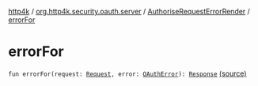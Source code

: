[http4k](../../index.md) / [org.http4k.security.oauth.server](../index.md) / [AuthoriseRequestErrorRender](index.md) / [errorFor](./error-for.md)

# errorFor

`fun errorFor(request: `[`Request`](../../org.http4k.core/-request/index.md)`, error: `[`OAuthError`](../-o-auth-error/index.md)`): `[`Response`](../../org.http4k.core/-response/index.md) [(source)](https://github.com/http4k/http4k/blob/master/http4k-security-oauth/src/main/kotlin/org/http4k/security/oauth/server/AuthoriseRequestErrorRender.kt#L12)